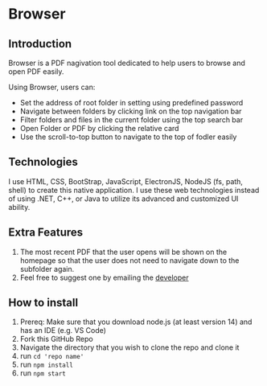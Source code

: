 # Browser

## Introduction
Browser is a PDF nagivation tool dedicated to help users to browse and open PDF easily.

Using Browser, users can:

- Set the address of root folder in setting using predefined password
- Navigate between folders by clicking link on the top navigation bar
- Filter folders and files in the current folder using the top search bar
- Open Folder or PDF by clicking the relative card
- Use the scroll-to-top button to navigate to the top of fodler easily

## Technologies
I use HTML, CSS, BootStrap, JavaScript, ElectronJS, NodeJS (fs, path, shell) to create this native application. I use these web technologies instead of using .NET, C++, or Java to utilize its advanced and customized UI ability.

## Extra Features

1. The most recent PDF that the user opens will be shown on the homepage so that the user does not need to navigate down to the subfolder again.
2. Feel free to suggest one by emailing the [developer](mailto:wj428@uw.edu)

## How to install
1. Prereq: Make sure that you download node.js (at least version 14) and has an IDE (e.g. VS Code)
1. Fork this GitHub Repo
2. Navigate the directory that you wish to clone the repo and clone it
3. run `cd 'repo name'`
4. run `npm install`
5. run `npm start`
